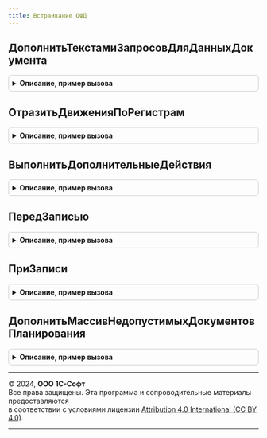 ```yaml
---
title: Встраивание ОФД
---
```



## ДополнитьТекстамиЗапросовДляДанныхДокумента
<details style="margin: 1em 0; padding: 0.5em; border: 1px solid #ccc; border-radius: 6px;">

<summary style="font-weight: bold; cursor: pointer;">Описание, пример вызова</summary>

```bsl

Процедура ДополнитьТекстамиЗапросовДляДанныхДокумента(Запрос, ТекстыЗапроса) Экспорт
```

Пример вызова
```bsl
ВстраиваниеОФД.ДополнитьТекстамиЗапросовДляДанныхДокумента(Запрос, ТекстыЗапроса) 
```
</details>

## ОтразитьДвиженияПоРегистрам
<details style="margin: 1em 0; padding: 0.5em; border: 1px solid #ccc; border-radius: 6px;">

<summary style="font-weight: bold; cursor: pointer;">Описание, пример вызова</summary>

```bsl

Процедура ОтразитьДвиженияПоРегистрам(ДокОбъект, Отказ, РежимПроведения) Экспорт
```

Пример вызова
```bsl
ВстраиваниеОФД.ОтразитьДвиженияПоРегистрам(ДокОбъект, Отказ, РежимПроведения) 
```
</details>

## ВыполнитьДополнительныеДействия
<details style="margin: 1em 0; padding: 0.5em; border: 1px solid #ccc; border-radius: 6px;">

<summary style="font-weight: bold; cursor: pointer;">Описание, пример вызова</summary>

```bsl

Процедура ВыполнитьДополнительныеДействия(ДокОбъект, Отказ, РежимПроведения) Экспорт
```

Пример вызова
```bsl
ВстраиваниеОФД.ВыполнитьДополнительныеДействия(ДокОбъект, Отказ, РежимПроведения) 
```
</details>

## ПередЗаписью
<details style="margin: 1em 0; padding: 0.5em; border: 1px solid #ccc; border-radius: 6px;">

<summary style="font-weight: bold; cursor: pointer;">Описание, пример вызова</summary>

```bsl

Процедура ПередЗаписью(ДокОбъект, Отказ, РежимЗаписи, РежимПроведения) Экспорт
```

Пример вызова
```bsl
ВстраиваниеОФД.ПередЗаписью(ДокОбъект, Отказ, РежимЗаписи, РежимПроведения) 
```
</details>

## ПриЗаписи
<details style="margin: 1em 0; padding: 0.5em; border: 1px solid #ccc; border-radius: 6px;">

<summary style="font-weight: bold; cursor: pointer;">Описание, пример вызова</summary>

```bsl

Процедура ПриЗаписи(ДокОбъект, Отказ) Экспорт
```

Пример вызова
```bsl
ВстраиваниеОФД.ПриЗаписи(ДокОбъект, Отказ) 
```
</details>

## ДополнитьМассивНедопустимыхДокументовПланирования
<details style="margin: 1em 0; padding: 0.5em; border: 1px solid #ccc; border-radius: 6px;">

<summary style="font-weight: bold; cursor: pointer;">Описание, пример вызова</summary>

```bsl

// Процедура - Дополняет массив недопустимых документов планирования. Используется в при формировании движения по рн.ЛимитыБюджетов
//
// Параметры:
//  НедопустимыеДокументыПланирования	 - Массив	 - Массив, с недопустимыми документами планирования
//
Процедура ДополнитьМассивНедопустимыхДокументовПланирования(НедопустимыеДокументыПланирования) Экспорт
```

Пример вызова
```bsl
ВстраиваниеОФД.ДополнитьМассивНедопустимыхДокументовПланирования(НедопустимыеДокументыПланирования) 
```
</details>

---

© 2024, **ООО 1С-Софт**  
Все права защищены. Эта программа и сопроводительные материалы предоставляются  
в соответствии с условиями лицензии [Attribution 4.0 International (CC BY 4.0)](https://creativecommons.org/licenses/by/4.0/legalcode).

---
